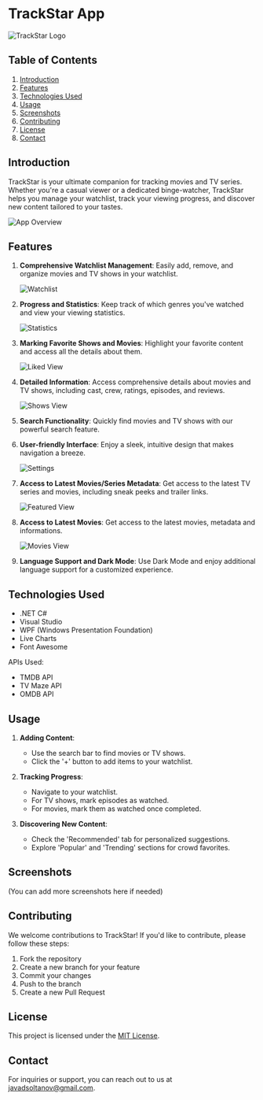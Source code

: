 # TrackStar App

![TrackStar Logo](SHOWCASE/Liceria_.png)

## Table of Contents
1. [Introduction](#introduction)
2. [Features](#features)
3. [Technologies Used](#technologies-used)
4. [Usage](#usage)
5. [Screenshots](#screenshots)
6. [Contributing](#contributing)
7. [License](#license)
8. [Contact](#contact)

## Introduction

TrackStar is your ultimate companion for tracking movies and TV series. Whether you're a casual viewer or a dedicated binge-watcher, TrackStar helps you manage your watchlist, track your viewing progress, and discover new content tailored to your tastes.

![App Overview](SHOWCASE/Home.png)

## Features

1. **Comprehensive Watchlist Management**: Easily add, remove, and organize movies and TV shows in your watchlist.

   ![Watchlist](SHOWCASE/Watchlist.png)

2. **Progress and Statistics**: Keep track of which genres you've watched and view your viewing statistics.

   ![Statistics](SHOWCASE/Watchlist.png)

3. **Marking Favorite Shows and Movies**: Highlight your favorite content and access all the details about them.

   ![Liked View](SHOWCASE/LikedView.png)

4. **Detailed Information**: Access comprehensive details about movies and TV shows, including cast, crew, ratings, episodes, and reviews.

   ![Shows View](SHOWCASE/ShowsView.png)

5. **Search Functionality**: Quickly find movies and TV shows with our powerful search feature.

6. **User-friendly Interface**: Enjoy a sleek, intuitive design that makes navigation a breeze.

   ![Settings](SHOWCASE/Settings.png)

7. **Access to Latest Movies/Series Metadata**: Get access to the latest TV series and movies, including sneak peeks and trailer links.

   ![Featured View](SHOWCASE/FeaturedView.png)
8. **Access to Latest Movies**: Get access to the latest movies, metadata and informations.

   ![Movies View](SHOWCASE/MovieView.png)
      
   

9. **Language Support and Dark Mode**: Use Dark Mode and enjoy additional language support for a customized experience.

## Technologies Used

- .NET C#
- Visual Studio
- WPF (Windows Presentation Foundation)
- Live Charts
- Font Awesome

APIs Used:
- TMDB API
- TV Maze API
- OMDB API

## Usage

1. **Adding Content**: 
   - Use the search bar to find movies or TV shows. 
   - Click the '+' button to add items to your watchlist.

2. **Tracking Progress**: 
   - Navigate to your watchlist. 
   - For TV shows, mark episodes as watched. 
   - For movies, mark them as watched once completed.

3. **Discovering New Content**: 
   - Check the 'Recommended' tab for personalized suggestions. 
   - Explore 'Popular' and 'Trending' sections for crowd favorites.

## Screenshots

(You can add more screenshots here if needed)

## Contributing

We welcome contributions to TrackStar! If you'd like to contribute, please follow these steps:

1. Fork the repository
2. Create a new branch for your feature
3. Commit your changes
4. Push to the branch
5. Create a new Pull Request

## License

This project is licensed under the [MIT License](LICENSE.md).

## Contact

For inquiries or support, you can reach out to us at [javadsoltanov@gmail.com](mailto:javadsoltanov@gmail.com).

